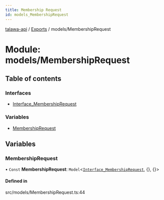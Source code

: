 ```yaml
---
title: Membership Request
id: models_MembershipRequest
---
```

[talawa-api](../README.md) / [Exports](../modules.md) / models/MembershipRequest

# Module: models/MembershipRequest

## Table of contents

### Interfaces

- [Interface\_MembershipRequest](../interfaces/models_MembershipRequest.Interface_MembershipRequest.md)

### Variables

- [MembershipRequest](models_MembershipRequest.md#membershiprequest)

## Variables

### MembershipRequest

• `Const` **MembershipRequest**: `Model`<[`Interface_MembershipRequest`](../interfaces/models_MembershipRequest.Interface_MembershipRequest.md), {}, {}\>

#### Defined in

src/models/MembershipRequest.ts:44
